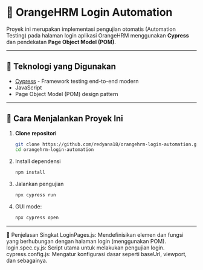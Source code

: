 # 🧪 OrangeHRM Login Automation
Proyek ini merupakan implementasi pengujian otomatis (Automation Testing) pada halaman login aplikasi OrangeHRM menggunakan **Cypress** dan pendekatan **Page Object Model (POM)**.

-----

## 🔧 Teknologi yang Digunakan
- [Cypress](https://www.cypress.io/) - Framework testing end-to-end modern
- JavaScript
- Page Object Model (POM) design pattern

-----

## 🚀 Cara Menjalankan Proyek Ini

1. **Clone repositori**
   ```bash
   git clone https://github.com/redyana18/orangehrm-login-automation.git
   cd orangehrm-login-automation
2. Install dependensi
   ```bash
   npm install
3. Jalankan pengujian
   ```bash
   npx cypress run
4. GUI mode:
   ```bash
   npx cypress open

-----

🧾 Penjelasan Singkat
LoginPages.js: Mendefinisikan elemen dan fungsi yang berhubungan dengan halaman login (menggunakan POM).
login.spec.cy.js: Script utama untuk melakukan pengujian login.
cypress.config.js: Mengatur konfigurasi dasar seperti baseUrl, viewport, dan sebagainya.
